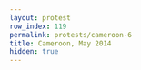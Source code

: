 ```yaml
---
layout: protest
row_index: 119
permalink: protests/cameroon-6
title: Cameroon, May 2014
hidden: true
---
```

